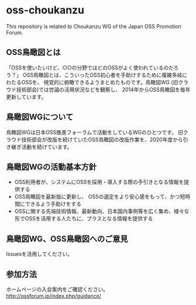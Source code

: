 # oss-choukanzu
This repository is related to Choukanzu WG of the Japan OSS Promotion Forum.

## OSS鳥瞰図とは
「OSSを使いたいけど、○○の分野ではどのOSSがよく使われているのだろう？」
OSS鳥瞰図とは、こういったOSS初心者を手助けするために複雑多岐にわたるOSSを、
視覚的に俯瞰できるようまとめたものです。鳥瞰図WG (旧クラウド技術部会)では世論の活用状況などを観察し、
2014年からOSS鳥瞰図を毎年更新しています。

## 鳥瞰図WGについて
鳥瞰図WGは日本OSS推進フォーラムで活動をしているWGのひとつです。
旧クラウド技術部会が改版を続けていたOSS鳥瞰図の改版作業を、2020年度から引き継ぎ活動を続けています。

## 鳥瞰図WGの活動基本方針
- OSS利用者が、システムにOSSを採用・導入する際の手引きとなる情報を提供する
- OSS鳥瞰図を最新版に更新し、 OSSの選定をより安心感をもって、かつ短時間にできるよう手助けをする
- OSSに関する先端技術情報、最新動向、日本国内事例等を広く集め、様々な形でOSSを活用する人たちに、プラスとなる情報を提供する

## 鳥瞰図WG、OSS鳥瞰図へのご意見
Issuesを活用してください。

## 参加方法
ホームページの入会案内をご確認ください。
http://ossforum.jp/index.php/guidance/
